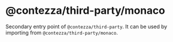 # @contezza/third-party/monaco

Secondary entry point of `@contezza/third-party`. It can be used by importing from `@contezza/third-party/monaco`.
